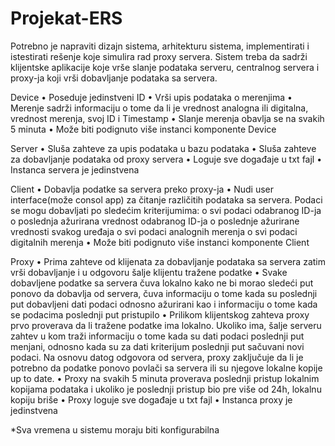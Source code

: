 # Projekat-ERS


Potrebno je napraviti dizajn sistema, arhitekturu sistema, implementirati i istestirati rešenje koje simulira rad proxy servera. Sistem treba da sadrži klijentske aplikacije koje vrše slanje podataka serveru, centralnog servera i proxy-ja koji vrši dobavljanje podataka sa servera.

Device
•	Poseduje jedinstveni ID
•	Vrši upis podataka o merenjima 
•	Merenje sadrži informaciju o tome da li je vrednost analogna ili digitalna, vrednost merenja, svoj ID i Timestamp
•	Slanje merenja obavlja se na svakih 5 minuta 
•	Može biti podignuto više instanci komponente Device

Server
•	Sluša zahteve za upis podataka u bazu podataka
•	Sluša zahteve za dobavljanje podataka od proxy servera
•	Loguje sve događaje u txt fajl
•	Instanca servera je jedinstvena

Client
•	Dobavlja podatke sa servera preko proxy-ja
•	Nudi user interface(može consol app) za čitanje različitih podataka sa servera. Podaci se mogu dobavljati po sledećim kriterijumima: 
o	svi podaci odabranog ID-ja 
o	poslednja ažurirana vrednost odabranog ID-ja
o	poslednje ažurirane vrednosti svakog uređaja
o	svi podaci analognih merenja
o	svi podaci digitalnih merenja
•	Može biti podignuto više instanci komponente Client

Proxy
•	Prima zahteve od klijenata za dobavljanje podataka sa servera zatim vrši dobavljanje i u odgovoru šalje klijentu tražene podatke
•	Svake dobavljene podatke sa servera čuva lokalno kako ne bi morao sledeći put ponovo da dobavlja od servera, čuva informaciju o tome kada su poslednji put dobavljeni dati podaci odnosno ažurirani kao i informaciju o tome kada se podacima poslednji put pristupilo
•	Prilikom klijentskog zahteva proxy prvo proverava da li tražene podatke ima lokalno. Ukoliko ima, šalje serveru zahtev u kom traži informaciju o tome kada su dati podaci poslednji put menjani, odnosno kada su za dati kriterijum poslednji put sačuvani novi podaci. Na osnovu datog odgovora od servera, proxy zaključuje da li je potrebno da podatke ponovo povlači sa servera ili su njegove lokalne kopije up to date.
•	Proxy na svakih 5 minuta proverava poslednji pristup lokalnim kopijama podataka i ukoliko je poslednji pristup bio pre više od 24h, lokalnu kopiju briše
•	Proxy loguje sve događaje u txt fajl
•	Instanca proxy je jedinstvena

*Sva vremena u sistemu moraju biti konfigurabilna
